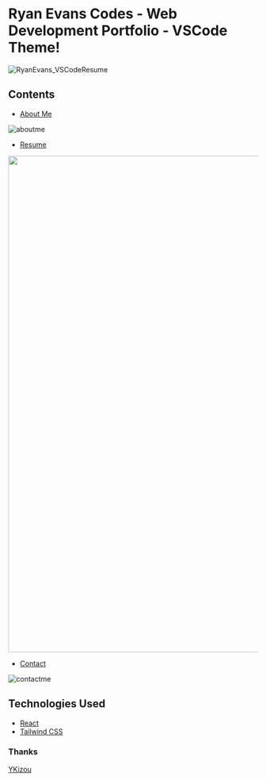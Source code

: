 # Ryan Evans Codes - Web Development Portfolio - VSCode Theme!

![RyanEvans_VSCodeResume](https://user-images.githubusercontent.com/74195719/160307128-14e148ca-88a3-4c78-8867-2f19ba962299.png)

## Contents
* [About Me](#aboutme)

![aboutme](https://user-images.githubusercontent.com/74195719/160307698-484e171d-7a32-4b67-a51a-572be3dbebdb.png)

* [Resume](#resume)

<img src="https://user-images.githubusercontent.com/74195719/160307703-e2a37a01-06fa-4a7e-93fd-0208ef8d9699.png" width="1000px"/>

* [Contact](#contact)

![contactme](https://user-images.githubusercontent.com/74195719/160307773-ad1a98be-a9df-422f-a583-4d0059a0b5c0.png)


## Technologies Used
<ul>
  <li><a href="https://reactjs.org/">React</a></li>
  <li><a href="https://tailwindcss.com/">Tailwind CSS</a></li>
</ul>

### Thanks
[YKizou](https://github.com/YKizou/)
